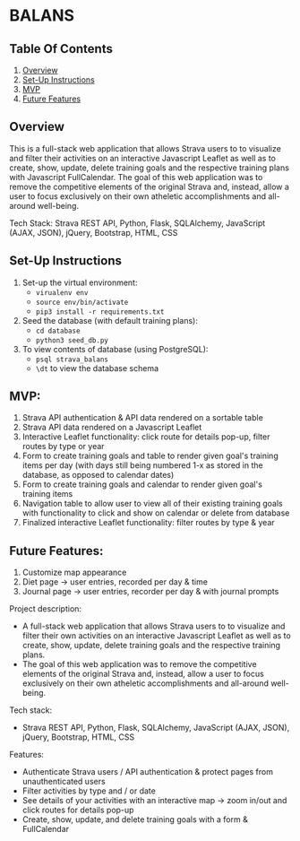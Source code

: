 # BALANS

## Table Of Contents
1. [Overview](#overview)
2. [Set-Up Instructions](#set-up-instructions)
3. [MVP](#mvp)
4. [Future Features](#future-features)


## Overview
This is a full-stack web application that allows Strava users to to visualize and filter their activities on an interactive Javascript Leaflet as well as to create, show, update, delete training goals and the respective training plans with Javascript FullCalendar. The goal of this web application was to remove the competitive elements of the original Strava and, instead, allow a user to focus exclusively on their own atheletic accomplishments and all-around well-being.

Tech Stack: Strava REST API,  Python, Flask, SQLAlchemy, JavaScript (AJAX, JSON), jQuery, Bootstrap, HTML, CSS


## Set-Up Instructions
1. Set-up the virtual environment:
    * `virualenv env`
    * `source env/bin/activate`
    * `pip3 install -r requirements.txt`
2. Seed the database (with default training plans):
    * `cd database`
    * `python3 seed_db.py`
3. To view contents of database (using PostgreSQL):
    * `psql strava_balans`
    * `\dt` to view the database schema


## MVP:
1. Strava API authentication & API data rendered on a sortable table
2. Strava API data rendered on a Javascript Leaflet
3. Interactive Leaflet functionality: click route for details pop-up, filter routes by type or year
4. Form to create training goals and table to render given goal's training items per day (with days still being numbered 1-x as stored in the database, as opposed to calendar dates)
5. Form to create training goals and calendar to render given goal's training items
6. Navigation table to allow user to view all of their existing training goals with functionality to click and show on calendar or delete from database
7. Finalized interactive Leaflet functionality: filter routes by type & year

## Future Features:
1. Customize map appearance
2. Diet page -> user entries, recorded per day & time
3. Journal page -> user entries, recorder per day & with journal prompts











Project description:
- A full-stack web application that allows Strava users to to visualize and filter their own activities on an interactive Javascript Leaflet as well as to create, show, update, delete training goals and the respective training plans.
- The goal of this web application was to remove the competitive elements of the original Strava and, instead, allow a user to focus exclusively on their own atheletic accomplishments and all-around well-being.


Tech stack:
- Strava REST API,  Python, Flask, SQLAlchemy, JavaScript (AJAX, JSON), jQuery, Bootstrap, HTML, CSS


Features:
- Authenticate Strava users / API authentication & protect pages from unauthenticated users
- Filter activities by type and / or date
- See details of your activities with an interactive map -> zoom in/out and click routes for details pop-up
- Create, show, update, and delete training goals with a form & FullCalendar